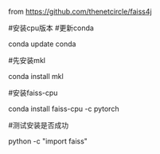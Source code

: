 from https://github.com/thenetcircle/faiss4j

#安装cpu版本
#更新conda

conda update conda

#先安装mkl

conda install mkl

#安装faiss-cpu

conda install faiss-cpu -c pytorch

#测试安装是否成功

python -c "import faiss"

